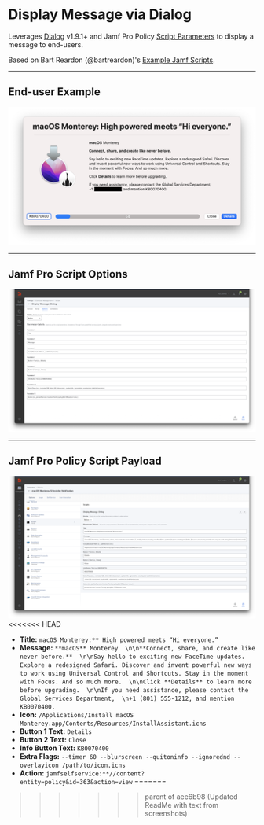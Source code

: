 # Display Message via Dialog

Leverages [Dialog](https://github.com/bartreardon/Dialog/releases) v1.9.1+ and Jamf Pro Policy [Script Parameters](https://docs.jamf.com/10.36.0/jamf-pro/documentation/Scripts.html#ID-0002355b) to display a message to end-users.

Based on Bart Reardon (@bartreardon)'s [Example Jamf Scripts](https://github.com/bartreardon/swiftDialog/wiki/Example-Jamf-Scripts).

---

## End-user Example
![Display Message via Dialog](images/macOS_Monterey_12_Installer_Notification.png "Display Message via Dialog")

---

## Jamf Pro Script Options

![Jamf Pro Script Options](images/Display_Message_Dialog_Script.png "Jamf Pro Script Options")

---

## Jamf Pro Policy Script Payload

![Jamf Pro Policy Script Payload](images/Display_Message_Dialog_Policy.png "Jamf Pro Policy Script Payload")
<<<<<<< HEAD

- **Title:** `macOS Monterey:** High powered meets “Hi everyone.”`
- **Message:** `**macOS** Monterey  \n\n**Connect, share, and create like never before.**  \n\nSay hello to exciting new FaceTime updates. Explore a redesigned Safari. Discover and invent powerful new ways to work using Universal Control and Shortcuts. Stay in the moment with Focus. And so much more.  \n\nClick **Details** to learn more before upgrading.  \n\nIf you need assistance, please contact the Global Services Department,  \n+1 (801) 555-1212, and mention KB0070400.`
- **Icon:** `/Applications/Install macOS Monterey.app/Contents/Resources/InstallAssistant.icns`
- **Button 1 Text:** `Details` 
- **Button 2 Text:** `Close`
- **Info Button Text:** `KB0070400`
- **Extra Flags:** `--timer 60 --blurscreen --quitoninfo --ignorednd --overlayicon /path/to/icon.icns`
- **Action:** `jamfselfservice:**//content?entity=policy&id=363&action=view`
=======
>>>>>>> parent of aee6b98 (Updated ReadMe with text from screenshots)
